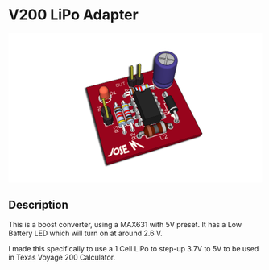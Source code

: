 # V200 LiPo Adapter

![3D View 1](/3DModel/3DView_1.png)


## Description

This is a boost converter, using a MAX631 with 5V preset. It has a Low Battery LED which will turn on at around 2.6 V.


I made this specifically to use a 1 Cell LiPo to step-up 3.7V to 5V to be used in Texas Voyage 200 Calculator.

